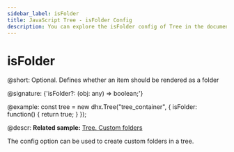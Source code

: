 ```yaml
---
sidebar_label: isFolder
title: JavaScript Tree - isFolder Config 
description: You can explore the isFolder config of Tree in the documentation of the DHTMLX JavaScript UI library. Browse developer guides and API reference, try out code examples and live demos, and download a free 30-day evaluation version of DHTMLX Suite.
---
```


# isFolder

@short: Optional. Defines whether an item should be rendered as a folder

@signature: {'isFolder?: (obj: any) => boolean;'}

@example:
const tree = new dhx.Tree("tree_container", {
    isFolder: function() {
        return true;
    }
});


@descr:
**Related sample:** [Tree. Custom folders](https://snippet.dhtmlx.com/cp43eyra?tag=tree)

The config option can be used to create custom folders in a tree.

